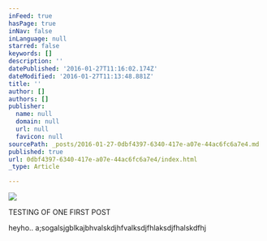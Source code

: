 ```yaml
---
inFeed: true
hasPage: true
inNav: false
inLanguage: null
starred: false
keywords: []
description: ''
datePublished: '2016-01-27T11:16:02.174Z'
dateModified: '2016-01-27T11:13:48.881Z'
title: ''
author: []
authors: []
publisher:
  name: null
  domain: null
  url: null
  favicon: null
sourcePath: _posts/2016-01-27-0dbf4397-6340-417e-a07e-44ac6fc6a7e4.md
published: true
url: 0dbf4397-6340-417e-a07e-44ac6fc6a7e4/index.html
_type: Article

---
```

![](https://the-grid-user-content.s3-us-west-2.amazonaws.com/ac11679c-522f-4fdb-bd2f-f09e40b49aba.jpg)

TESTING OF ONE FIRST POST

heyho.. a;sogalsjgblkajbhvalskdjhfvalksdjfhlaksdjfhalskdfhj